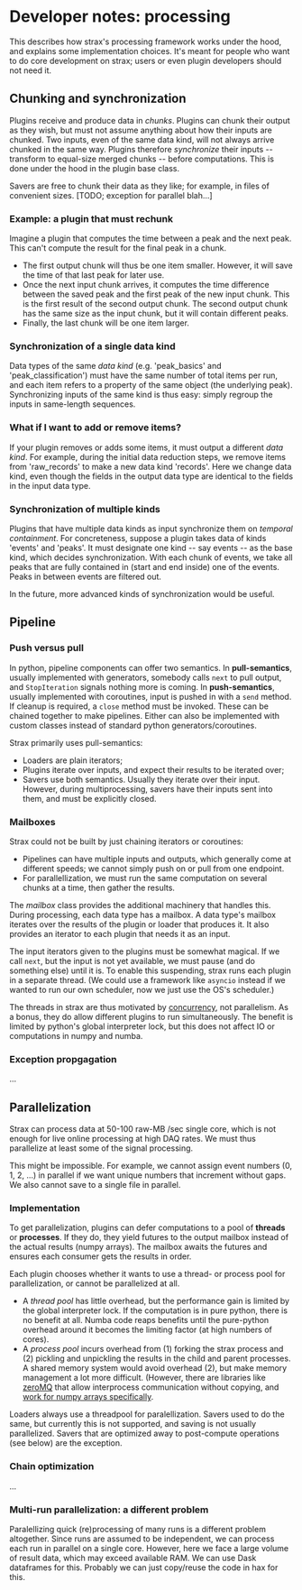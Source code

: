 # Developer notes: processing

This describes how strax's processing framework works under the hood, and explains some implementation choices. It's meant for people who want to do core development on strax; users or even plugin developers should not need it.

## Chunking and synchronization
Plugins receive and produce data in *chunks*. Plugins can chunk their output as they wish, but must not assume anything about how their inputs are chunked. Two inputs, even of the same data kind, will not always arrive chunked in the same way. Plugins therefore *synchronize* their inputs -- transform to equal-size merged chunks -- before computations. This is done under the hood in the plugin base class.

Savers are free to chunk their data as they like; for example, in files of convenient sizes. [TODO; exception for parallel blah...]

### Example: a plugin that must rechunk
Imagine a plugin that computes the time between a peak and the next peak. This can't compute the result for the final peak in a chunk.
  * The first output chunk will thus be one item smaller. However, it will save the time of that last peak for later use.
  * Once the next input chunk arrives, it computes the time difference between the saved peak and the first peak of the new input chunk. This is the first result of the second output chunk. The second output chunk has the same size as the input chunk, but it will contain different peaks.
  * Finally, the last chunk will be one item larger.


### Synchronization of a single data kind 
Data types of the same *data kind* (e.g. 'peak_basics' and 'peak_classification') must have the same number of total items per run, and each item refers to a property of the same object (the underlying peak). Synchronizing inputs of the same kind is thus easy: simply regroup the inputs in same-length sequences. 

### What if I want to add or remove items? 
If your plugin removes or adds some items, it must output a different *data kind*. For example, during the initial data reduction steps, we remove items from 'raw_records' to make a new data kind 'records'. Here we change data kind, even though the fields in the output data type are identical to the fields in the input data type. 

### Synchronization of multiple kinds
Plugins that have multiple data kinds as input synchronize them on *temporal containment*. For concreteness, suppose a plugin takes data of kinds 'events' and 'peaks'. It must designate one kind -- say events -- as the base kind, which decides synchronization. With each chunk of events, we take all peaks that are fully contained in (start and end inside) one of the events. Peaks in between events are filtered out. 

In the future, more advanced kinds of synchronization would be useful.


## Pipeline

### Push versus pull

In python, pipeline components can offer two semantics. In **pull-semantics**, usually implemented with generators, somebody calls `next` to pull output, and `StopIteration` signals nothing more is coming. In **push-semantics**, usually implemented with coroutines, input is pushed in with a `send` method.  If cleanup is required, a `close` method must be invoked. These can be chained together to make pipelines. Either can also be implemented with custom classes instead of standard python generators/coroutines.

Strax primarily uses pull-semantics:
  * Loaders are plain iterators;
  * Plugins iterate over inputs, and expect their results to be iterated over;
  * Savers use both semantics. Usually they iterate over their input. However, during multiprocessing, savers have their inputs sent into them, and must be explicitly closed.


### Mailboxes
Strax could not be built by just chaining iterators or coroutines:
  * Pipelines can have multiple inputs and outputs, which generally come at different speeds; we cannot simply push on or pull from one endpoint.
  * For parallellization, we must run the same computation on several chunks at a time, then gather the results.

The *mailbox* class provides the additional machinery that handles this. During processing, each data type has a mailbox. 
A data type's mailbox iterates over the results of the plugin or loader that produces it. It also provides an iterator to each plugin that needs it as an input. 

The input iterators given to the plugins must be somewhat magical. If we call `next`, but the input is not yet available, we must pause (and do something else) until it is.
To enable this suspending, strax runs each plugin in a separate thread. (We could use a framework like `asyncio` instead if we wanted to run our own scheduler, now we just use the OS's scheduler.)

The threads in strax are thus motivated by [concurrency](https://en.wikipedia.org/wiki/Concurrency_(computer_science)), not parallelism.
As a bonus, they do allow different plugins to run simultaneously.
The benefit is limited by python's global interpreter lock, 
but this does not affect IO or computations in numpy and numba.

### Exception propgagation

...


## Parallelization

Strax can process data at 50-100 raw-MB /sec single core, which is not enough for live online processing at high DAQ rates. We must thus parallelize at least some of the signal processing. 

This might be impossible. For example, we cannot assign event numbers  (0, 1, 2, ...) in parallel if we want unique numbers that increment without gaps. We also cannot save to a single file in parallel. 


### Implementation

To get parallelization, plugins can defer computations to a pool of **threads** or **processes**. If they do, they yield futures to the output mailbox instead of the actual results (numpy arrays). The mailbox awaits the futures and ensures each consumer gets the results in order.

Each plugin chooses whether it wants to use a thread- or process pool for parallelization, or cannot be parallelized at all.
  * A *thread pool* has little overhead, but the performance gain is limited by the global interpreter lock. If the computation is in pure python, there is no benefit at all. Numba code reaps benefits until the pure-python overhead around it becomes the limiting factor (at high numbers of cores).  
  * A *process pool* incurs overhead from (1) forking the strax process and (2) pickling and unpickling the results in the child and parent processes. A shared memory system would avoid overhead (2), but make memory management a lot more difficult. (However, there are libraries like [zeroMQ](http://zeromq.org/) that allow interprocess communication without copying, and [work for numpy arrays specifically](http://pyzmq.readthedocs.io/en/latest/serialization.html). 

Loaders always use a threadpool for paralellization. Savers used to do the same, but currently this is not supported, and saving is not usually parallelized. Savers that are optimized away to post-compute operations (see below) are the exception.

### Chain optimization

...

### Multi-run parallelization: a different problem

Paralellizing quick (re)processing of many runs is a different problem altogether. Since runs are assumed to be independent, we can process each run in parallel on a single core. However, here we face a large volume of result data, which may exceed available RAM. We can use Dask dataframes for this. Probably we can just copy/reuse the code in hax for this.
